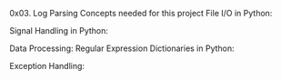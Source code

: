 0x03. Log Parsing
Concepts needed for this project
File I/O in Python:

Signal Handling in Python:

Data Processing:
Regular Expression
Dictionaries in Python:

Exception Handling:
